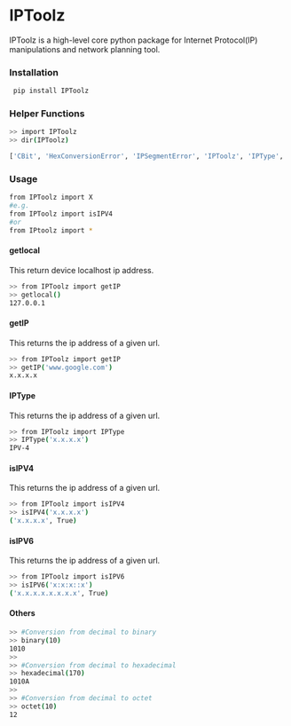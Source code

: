# IPToolz
IPToolz is a high-level core python package for Internet Protocol(IP) manipulations and network planning tool.

### Installation

```sh
 pip install IPToolz
```
### Helper Functions
```sh
>> import IPToolz
>> dir(IPToolz)

['CBit', 'HexConversionError', 'IPSegmentError', 'IPToolz', 'IPType', 'IPValueError', 'InvalidIPError', 'InvalidIPRangeError', 'Toolz', 'UnrecognisedIPError', '__builtins__', '__cached__', '__doc__', '__file__', '__loader__', '__name__', '__package__', '__path__', '__spec__', 'binary', 'decimal', 'getIP', 'getlocal', 'hexadecimal', 'isIPV4', 'isIPV6', 'octet']
```

### Usage

```sh
from IPToolz import X
#e.g. 
from IPToolz import isIPV4
#or 
from IPtoolz import *
```
#### getlocal
This return device localhost ip address.
```sh
>> from IPToolz import getIP
>> getlocal()
127.0.0.1
```

#### getIP
This returns the ip address of a given url.
```sh
>> from IPToolz import getIP
>> getIP('www.google.com')
x.x.x.x
```

#### IPType
This returns the ip address of a given url.
```sh
>> from IPToolz import IPType
>> IPType('x.x.x.x')
IPV-4
```
#### isIPV4
This returns the ip address of a given url.
```sh
>> from IPToolz import isIPV4
>> isIPV4('x.x.x.x')
('x.x.x.x', True)
```
#### isIPV6
This returns the ip address of a given url.
```sh
>> from IPToolz import isIPV6
>> isIPV6('x:x:x::x')
('x.x.x.x.x.x.x.x', True)
```

#### Others
```sh
>> #Conversion from decimal to binary
>> binary(10)
1010
>>
>> #Conversion from decimal to hexadecimal
>> hexadecimal(170)
1010A
>>
>> #Conversion from decimal to octet
>> octet(10)
12

```
